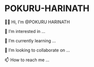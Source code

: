 # POKURU-HARINATH
👋🏻 Hi, I’m @POKURU HARINATH

👀 I’m interested in ...

🌱 I’m currently learning ...

💞️ I’m looking to collaborate on ...

📫 How to reach me ...

